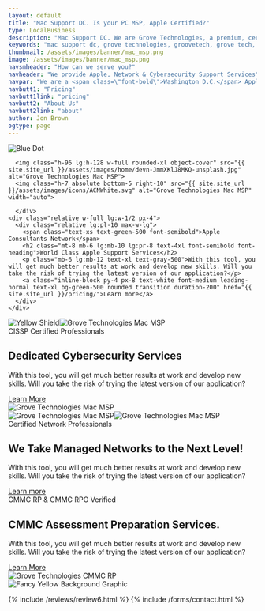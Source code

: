 ```yaml
---
layout: default
title: "Mac Support DC. Is your PC MSP, Apple Certified?"
type: LocalBusiness
description: "Mac Support DC. We are Grove Technologies, a premium, certified, Mac MSP for DC's Mac based businesses!" 
keywords: "mac support dc, grove technologies, groovetech, grove tech, mac dc, it services, it consultant, managed services, mac support near me, apple certified help, solve major issues, mac deployment mdm, custom mac services, hiring grove technologies, virtual cio ciso, ciso managed fleet, dc maryland virginia, mac services tailored, mac support team, managed it services, helpdesk support, it consulting companies, apple store repair, it support services, it outsourcing, managed network services, it service provider, mac support, Mac support, Mac support number Mac support chat, Mac support phone number, Mac support store, Mac support near me, Mac support apple, Mac support customer service, Mac support appointment, Mac support chat live"
thumbnail: /assets/images/banner/mac_msp.png
image: /assets/images/banner/mac_msp.png
navsmheader: "How can we serve you?"
navheader: "We provide Apple, Network & Cybersecurity Support Services"
navpar: "We are a <span class=\"font-bold\">Washington D.C.</span> Apple MSP and a member of the <a href=\"https://consultants.apple.com/us/profile/2045642\" rel=\"noreferrer\" class=\"underline font-bold\" title=\"Grove Technologies a member of the Apple Consultants Network\" target=\"_blank\">Apple Consultants Network</a>. We work to bring stability back to the Mac Business environment by providing next-level Mac Management, Mac Repairs, Mac Purchasing &amp; More."
navbutt1: "Pricing"
navbutt1link: "pricing"
navbutt2: "About Us"
navbutt2link: "about"
author: Jon Brown
ogtype: page
---
```


<section class="relative py-20"><div class="container px-4 mx-auto">
  <div class="relative flex flex-wrap items-center -mx-4">
	<div class="w-full lg:w-1/2 px-4 mb-12 lg:mb-0 relative">
	  <img class="hidden xl:block absolute bottom-0 left-0 -ml-32 -mb-10" src="{{ site.site_url }}/assets/zeus-assets/icons/dots/blue-dot-left-bars.svg" alt="Blue Dot">
	  
	  <img class="h-96 lg:h-128 w-full rounded-xl object-cover" src="{{ site.site_url }}/assets/images/home/devn-JmmXKlJ8MKQ-unsplash.jpg" alt="Grove Technologies Mac MSP">
	  <img class="h-7 absolute bottom-5 right-10" src="{{ site.site_url }}/assets/images/icons/ACNWhite.svg" alt="Grove Technologies Mac MSP" width="auto">
	  
	  </div>
	<div class="relative w-full lg:w-1/2 px-4">
	  <div class="relative lg:pl-10 max-w-lg">
		<span class="text-xs text-green-500 font-semibold">Apple Consultants Network</span>
		<h2 class="mt-8 mb-6 lg:mb-10 lg:pr-8 text-4xl font-semibold font-heading">World Class Apple Support Services</h2>
		<p class="mb-6 lg:mb-12 text-xl text-gray-500">With this tool, you will get much better results at work and develop new skills. Will you take the risk of trying the latest version of our application?</p>
		<a class="inline-block py-4 px-8 text-white font-medium leading-normal text-xl bg-green-500 rounded transition duration-200" href="{{ site.site_url }}/pricing/">Learn more</a>
	  </div>
	</div>
  </div>
</div>
</section>

<section class="relative py-20 overflow-hidden"><div class="hidden lg:block absolute bottom-0 right-0">
  <img class="ml-auto h-64" src="{{ site.site_url }}/assets/zeus-assets/images/backgrounds/yellow-blue.svg" alt="Yellow Shield"><img class="ml-auto h-64" src="{{ site.site_url }}/assets/zeus-assets/images/backgrounds/light-eclipse.svg" alt="Grove Technologies Mac MSP"></div>
<div class="relative container px-4 mx-auto">
  <div class="relative flex flex-wrap items-center -mx-4">
	<div class="w-full lg:w-1/2 px-4 mb-12 lg:mb-0">
	  <div class="max-w-lg">
		<span class="text-xs text-green-500 font-semibold">CISSP Certified Professionals</span>
		<h2 class="mt-8 mb-6 lg:mb-10 lg:pr-8 text-4xl font-semibold font-heading">Dedicated Cybersecurity Services</h2>
		<p class="mb-6 lg:mb-12 text-xl text-gray-500">With this tool, you will get much better results at work and develop new skills. Will you take the risk of trying the latest version of our application?</p>
		<a class="inline-block py-4 px-8 text-xl text-white font-medium leading-normal bg-green-500 transition duration-200 rounded transition duration-200" href="{{ site.site_url }}/products/ciso/">Learn More</a>
	  </div>
	</div>
	<div class="w-full lg:w-1/2 px-4">
	  <img class="rounded-xl lg:max-w-2xl" src="{{ site.site_url }}/assets/images/services/government/cover-4.jpg" alt="Grove Technologies Mac MSP"></div>
  </div>
</div>
</section>

<section class="relative py-20"><div class="container px-4 mx-auto">
  <div class="relative flex flex-wrap items-center -mx-4">
	<div class="w-full lg:w-1/2 px-4 mb-12 lg:mb-0">
	  <img class="hidden xl:block absolute bottom-0 left-0 -ml-32 -mb-10" src="{{ site.site_url }}/assets/zeus-assets/icons/dots/blue-dot-left-bars.svg" alt="Grove Technologies Mac MSP"><img class="h-96 lg:h-128 w-full rounded-xl object-cover" src="{{ site.site_url }}/assets/images/services/networking/jordan-harrison-40XgDxBfYXM-unsplash.jpg" alt="Grove Technologies Mac MSP"></div>
	<div class="relative w-full lg:w-1/2 px-4">
	  <div class="relative lg:pl-10 max-w-lg">
		<span class="text-xs text-green-500 font-semibold">Certified Network Professionals</span>
		<h2 class="mt-8 mb-6 lg:mb-10 lg:pr-8 text-4xl font-semibold font-heading">We Take Managed Networks to the Next Level!</h2>
		<p class="mb-6 lg:mb-12 text-xl text-gray-500">With this tool, you will get much better results at work and develop new skills. Will you take the risk of trying the latest version of our application?</p>
		<a class="inline-block py-4 px-8 text-white font-medium leading-normal text-xl bg-green-500 rounded transition duration-200" href="{{ site.site_url }}/pricing/network/">Learn more</a>
	  </div>
	</div>
  </div>
</div>
</section>

<section class="relative py-20 -mb-60 lg:mb-0"><div class="relative container px-4 mx-auto">
  <div class="flex flex-wrap items-center -mx-4">
	<div class="w-full lg:w-1/2 px-4 mb-12 lg:mb-0">
	  <div class="max-w-lg">
		<span class="text-xs text-green-500 font-semibold">CMMC RP & CMMC RPO Verified</span>
		<h2 class="mt-8 mb-6 lg:mb-10 lg:pr-8 text-4xl font-semibold">CMMC Assessment Preparation Services.</h2>
		<p class="mb-6 lg:mb-12 text-xl text-gray-500">With this tool, you will get much better results at work and develop new skills. Will you take the risk of trying the latest version of our application?</p>
		<a class="inline-block py-4 px-8 text-xl text-white font-medium leading-normal bg-green-500 transition duration-200 rounded" href="{{ site.site_url }}/products/security/cmmc/">Learn More</a>
	  </div>
	</div>
	<div class="relative w-full lg:w-1/2 px-4">
	  <img class="rounded-xl object-cover lg:h-128 lg:max-w-2xl" src="{{ site.site_url }}/assets/images/services/government/Department-of-Defense-CMMC.jpg" alt="Grove Technologies CMMC RP"></div>
  </div>
</div>
<img class="hidden xl:block absolute top-0 right-0 mt-52" src="{{ site.site_url }}/assets/zeus-assets/icons/dots/yellow-dot-right-shield.svg" alt="Fancy Yellow Background Graphic">
</section>


{% include /reviews/review6.html %}
{% include /forms/contact.html %}